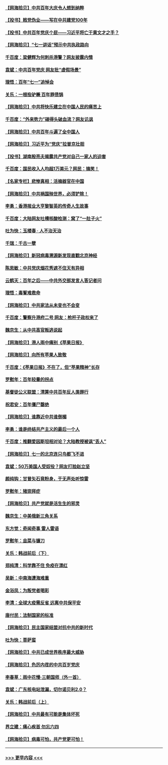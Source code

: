 #### [【网海拾贝】中共百年大庆令人想到纳粹](../pages/nsc993/n13068483.md?t=07052101) 
#### [【投书】贱党伪业——写在中共建党100年](../pages/nsc993/n13067843.md?t=07052101) 
#### [【投书】中共百年党庆个屁——习近平将亡于黄文才之手？](../pages/nsc993/n13067425.md?t=07052101) 
#### [【网海拾贝】“七一讲话”预示中共执政路向](../pages/nsc993/n13066434.md?t=07052101) 
#### [千百度：梁健辉为何刺杀港警？网友披露内情](../pages/nsc993/n13066979.md?t=07052101) 
#### [袁斌：中共百年党庆 网友批“虚假场景”](../pages/nsc993/n13066385.md?t=07052101) 
#### [理悟：百年“七一”追悼会](../pages/nsc993/n13066106.md?t=07052101) 
#### [关乐：一根拴驴橛 百年罪债锅](../pages/nsc993/n13066089.md?t=07052101) 
#### [【网海拾贝】中共将快乐建立在中国人民的痛苦上](../pages/nsc993/n13064939.md?t=07052101) 
#### [千百度：“外来势力”碰得头破血流？网友讥讽](../pages/nsc993/n13064878.md?t=07052101) 
#### [【网海拾贝】中共百年斗遍了全中国人](../pages/nsc993/n13060020.md?t=07052101) 
#### [【网海拾贝】习近平为“党庆”拉普京壮胆](../pages/nsc993/n13057781.md?t=07052101) 
#### [【投书】湖南殷亮夫揭露共产党对自己一家人的迫害](../pages/nsc993/n13057744.md?t=07052101) 
#### [千百度：国民收入人均超1万美元？网民：搞笑！](../pages/nsc993/n13057692.md?t=07052101) 
#### [【名家专栏】悲惨真相：活摘器官在中国](../pages/nsc993/n13056611.md?t=07052101) 
#### [【网海拾贝】中共祸国殃世界，必须铲除！](../pages/nsc993/n13056011.md?t=07052101) 
#### [李勇：香港报业大亨黎智英的传奇人生故事](../pages/nsc993/n13055258.md?t=07052101) 
#### [千百度：大陆网友吐槽核酸检测：窝了“一肚子火”](../pages/nsc993/n13055194.md?t=07052101) 
#### [吐为快：玉楼春 · 人不治天治](../pages/nsc993/n13054028.md?t=07052101) 
#### [千瑞：千古一孽](../pages/nsc993/n13054016.md?t=07052101) 
#### [【网海拾贝】新冠病毒溯源新发现直戳北京神经](../pages/nsc993/n13052425.md?t=07052101) 
#### [陈思敏：中共党庆烟花秀遮不住天有异相](../pages/nsc993/n13052020.md?t=07052101) 
#### [云鹤天：百年之后——中共外交部发言人答记者问](../pages/nsc993/n13051604.md?t=07052101) 
#### [理悟：毒誓难救命](../pages/nsc993/n13051601.md?t=07052101) 
#### [【网海拾贝】中共家法从未变也不会变](../pages/nsc993/n13050366.md?t=07052101) 
#### [千百度：警察升港府二号 网友：枪杆子政权来了](../pages/nsc993/n13050261.md?t=07052101) 
#### [魏京生：从中共高官叛逃说起](../pages/nsc993/n13048997.md?t=07052101) 
#### [【网海拾贝】港人雨中痛别《苹果日报》](../pages/nsc993/n13048941.md?t=07052101) 
#### [【网海拾贝】向所有苹果人致敬](../pages/nsc993/n13046795.md?t=07052101) 
#### [千百度：《苹果日报》不在了，但“苹果精神”长存](../pages/nsc993/n13046703.md?t=07052101) 
#### [罗慰年：百年较量的拐点](../pages/nsc993/n13046542.md?t=07052101) 
#### [基督徒公义联盟：清算中共百年反人类罪行](../pages/nsc993/n13046499.md?t=07052101) 
#### [祝君安：百年僵尸罄绝](../pages/nsc993/n13045595.md?t=07052101) 
#### [【网海拾贝】谁靠近中共谁倒楣](../pages/nsc993/n13044667.md?t=07052101) 
#### [李勇：谁是终结共产主义的最后一个人](../pages/nsc993/n13044397.md?t=07052101) 
#### [千百度：推翻爱因斯坦相对论？大陆教授被讽“丢人”](../pages/nsc993/n13043908.md?t=07052101) 
#### [【网海拾贝】七一的北京连只鸟都飞不进](../pages/nsc993/n13041377.md?t=07052101) 
#### [袁斌：50万美国人受奴役？网友打脸赵立坚](../pages/nsc993/n13041330.md?t=07052101) 
#### [颜纯钩：甘冒矢石竟粉身，于无声处听惊雷](../pages/nsc993/n13041140.md?t=07052101) 
#### [罗慰年：猪崇拜症](../pages/nsc993/n13041071.md?t=07052101) 
#### [【网海拾贝】共产党就是活生生的邪灵](../pages/nsc993/n13036627.md?t=07052101) 
#### [魏京生：中美俄新三角关系](../pages/nsc993/n13035986.md?t=07052101) 
#### [东方觉：奇闻奇事 雷人雷语](../pages/nsc993/n13035878.md?t=07052101) 
#### [罗慰年：韭菜与镰刀](../pages/nsc993/n13034374.md?t=07052101) 
#### [关乐：韩战前后（下）](../pages/nsc993/n13034113.md?t=07052101) 
#### [郑纯清：科学靠不住 免疫在漂红](../pages/nsc993/n13034093.md?t=07052101) 
#### [吴新：中南海遭海难重](../pages/nsc993/n13034084.md?t=07052101) 
#### [金浴凤：为叛党者喝彩](../pages/nsc993/n13034058.md?t=07052101) 
#### [李清：全球大疫需反省 远离中共保平安](../pages/nsc993/n13033784.md?t=07052101) 
#### [唐付民：法制国家的标准](../pages/nsc993/n13032944.md?t=07052101) 
#### [【网海拾贝】民主国家结盟对抗中共的新时代](../pages/nsc993/n13031717.md?t=07052101) 
#### [吐为快：菩萨蛮](../pages/nsc993/n13030033.md?t=07052101) 
#### [【网海拾贝】中共已成世界秩序最大威胁](../pages/nsc993/n13028138.md?t=07052101) 
#### [【网海拾贝】色厉内荏的中共百岁党庆](../pages/nsc993/n13025582.md?t=07052101) 
#### [李春草：雨中花慢‧三朝国师（外一首）](../pages/nsc993/n13025567.md?t=07052101) 
#### [袁斌：广东核电站泄漏，切尔诺贝利2.0？](../pages/nsc993/n13025475.md?t=07052101) 
#### [关乐：韩战前后（上）](../pages/nsc993/n13025387.md?t=07052101) 
#### [【网海拾贝】中共最有可能是集体坏死](../pages/nsc993/n13023101.md?t=07052101) 
#### [界立建：痛心疾首 勿忘六四](../pages/nsc993/n13022339.md?t=07052101) 
#### [【网海拾贝】病毒可怕，共产党更可怕！](../pages/nsc993/n13020728.md?t=07052101) 

----
#### [ >>> 更早内容 <<< ](../indexes/nsc993-earlier.md)
